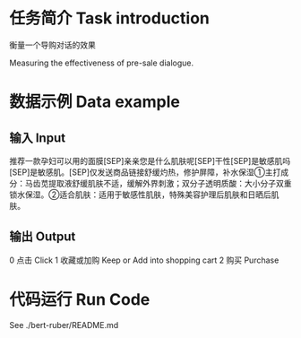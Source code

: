 # 任务简介 Task introduction
衡量一个导购对话的效果

Measuring the effectiveness of pre-sale dialogue.

# 数据示例 Data example
## 输入 Input
推荐一款孕妇可以用的面膜[SEP]亲亲您是什么肌肤呢[SEP]干性[SEP]是敏感肌吗[SEP]是敏感肌。[SEP]仅发送商品链接舒缓灼热，修护屏障，补水保湿①主打成分：马齿苋提取液舒缓肌肤不适，缓解外界刺激；双分子透明质酸：大小分子双重锁水保湿。②适合肌肤：适用于敏感性肌肤，特殊美容护理后肌肤和日晒后肌肤。

## 输出 Output
0 点击 Click
1 收藏或加购 Keep or Add into shopping cart
2 购买 Purchase

# 代码运行 Run Code
See ./bert-ruber/README.md